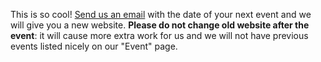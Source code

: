 This is so cool! [Send us an email](mailto:hello@djangogirls.org) with the date of your next event and we will give you a new website. **Please do not change old website after the event**: it will cause more extra work for us and we will not have previous events listed nicely on our "Event" page.